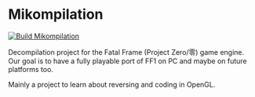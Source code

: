 # Mikompilation
[![Build Mikompilation](https://github.com/wagrenier/Mikompilation/actions/workflows/Build.yml/badge.svg)](https://github.com/wagrenier/Mikompilation/actions/workflows/Build.yml)

Decompilation project for the Fatal Frame (Project Zero/零) game engine. Our goal is to have a fully playable port of FF1 on PC and maybe on future platforms too.

Mainly a project to learn about reversing and coding in OpenGL.
